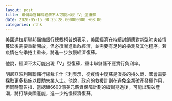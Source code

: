 ```yaml
---
layout: post
title: 聯儲局官員料經濟不太可能出現「V」型復蘇
date: 2020-05-15 08:25:28.000000000 +08:00
categories: rthk
---
```


美國達拉斯聯邦儲備銀行總裁柯普朗表示，美國經濟在持續封鎖應對新型肺炎疫情蔓延後需要重新開放，但必須漸進重啟經濟，並需要有足夠的檢測及其他程序。若疫情在冬季捲土重來，將進一步放慢經濟復蘇。

他說，經濟不太可能出現「V」型復蘇，重申聯儲儲不應實行負利率。

明尼亞波利斯聯儲行總裁卡什卡利表示，從疫情中復蘇是漫長的持久戰，國會需要採取更多措施以援助失業人士。他說，政府的救援計劃在避免企業破產發揮作用，但同時警告指，當總額6600億美元薪資保障計劃的緩衝期過後，可能出現破產潮，將打擊美國產能，進一步拖慢經濟復蘇。
